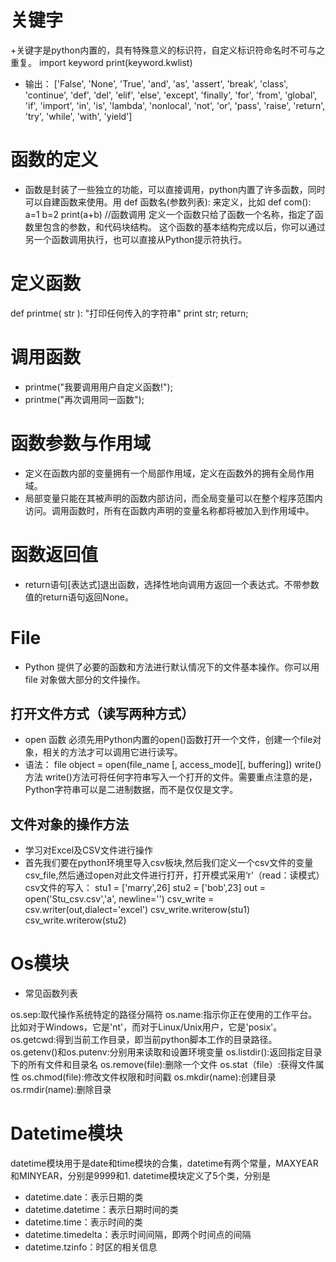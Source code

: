 # 关键字
+关键字是python内置的，具有特殊意义的标识符，自定义标识符命名时不可与之重复。
import keyword
print(keyword.kwlist)
+ 输出：
['False', 'None', 'True', 'and', 'as', 'assert', 'break', 'class', 'continue', 'def', 'del', 'elif', 'else', 'except', 'finally', 'for', 'from', 'global', 'if', 'import', 'in', 'is', 'lambda', 'nonlocal', 'not', 'or', 'pass', 'raise', 'return', 'try', 'while', 'with', 'yield']

# 函数的定义
+ 函数是封装了一些独立的功能，可以直接调用，python内置了许多函数，同时可以自建函数来使用。用 def 函数名(参数列表):  来定义，比如
def com():
      a=1
      b=2
      print(a+b)
//函数调用
定义一个函数只给了函数一个名称，指定了函数里包含的参数，和代码块结构。
这个函数的基本结构完成以后，你可以通过另一个函数调用执行，也可以直接从Python提示符执行。
# 定义函数
def printme( str ):
   "打印任何传入的字符串"
   print str;
   return;
 
# 调用函数
+ printme("我要调用用户自定义函数!");
+ printme("再次调用同一函数");

# 函数参数与作用域
+  定义在函数内部的变量拥有一个局部作用域，定义在函数外的拥有全局作用域。
+ 局部变量只能在其被声明的函数内部访问，而全局变量可以在整个程序范围内访问。调用函数时，所有在函数内声明的变量名称都将被加入到作用域中。

# 函数返回值
+ return语句[表达式]退出函数，选择性地向调用方返回一个表达式。不带参数值的return语句返回None。

# File
+ Python 提供了必要的函数和方法进行默认情况下的文件基本操作。你可以用 file 对象做大部分的文件操作。 

## 打开文件方式（读写两种方式）

+ open 函数 
必须先用Python内置的open()函数打开一个文件，创建一个file对象，相关的方法才可以调用它进行读写。 
+ 语法： 
file object = open(file_name [, access_mode][, buffering])
write()方法 
write()方法可将任何字符串写入一个打开的文件。需要重点注意的是，Python字符串可以是二进制数据，而不是仅仅是文字。 
## 文件对象的操作方法


+ 学习对Excel及CSV文件进行操作
+ 首先我们要在python环境里导入csv板块,然后我们定义一个csv文件的变量csv_file,然后通过open对此文件进行打开，打开模式采用‘r’（read：读模式）
csv文件的写入：
stu1 = ['marry',26]
stu2 = ['bob',23]
out = open('Stu_csv.csv','a', newline='')
csv_write = csv.writer(out,dialect='excel')
csv_write.writerow(stu1)
csv_write.writerow(stu2)

# Os模块
+ 常见函数列表

os.sep:取代操作系统特定的路径分隔符
os.name:指示你正在使用的工作平台。比如对于Windows，它是'nt'，而对于Linux/Unix用户，它是'posix'。
os.getcwd:得到当前工作目录，即当前python脚本工作的目录路径。
os.getenv()和os.putenv:分别用来读取和设置环境变量
os.listdir():返回指定目录下的所有文件和目录名
os.remove(file):删除一个文件
os.stat（file）:获得文件属性
os.chmod(file):修改文件权限和时间戳
os.mkdir(name):创建目录
os.rmdir(name):删除目录

# Datetime模块
datetime模块用于是date和time模块的合集，datetime有两个常量，MAXYEAR和MINYEAR，分别是9999和1.
datetime模块定义了5个类，分别是
+ datetime.date：表示日期的类
+ datetime.datetime：表示日期时间的类
+ datetime.time：表示时间的类
+ datetime.timedelta：表示时间间隔，即两个时间点的间隔
+ datetime.tzinfo：时区的相关信息
